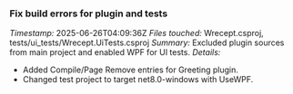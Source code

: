 ### Fix build errors for plugin and tests
*Timestamp:* 2025-06-26T04:09:36Z
*Files touched:* Wrecept.csproj, tests/ui_tests/Wrecept.UiTests.csproj
*Summary:* Excluded plugin sources from main project and enabled WPF for UI tests.
*Details:*
- Added Compile/Page Remove entries for Greeting plugin.
- Changed test project to target net8.0-windows with UseWPF.

